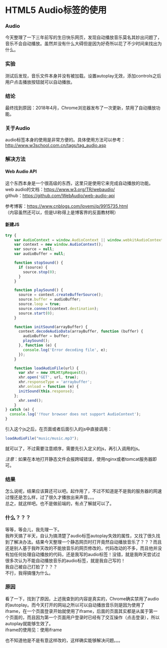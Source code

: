 # HTML5 Audio标签的使用
### Audio
今天整理了一下三年前写的生日快乐网页，发现自动播放音乐莫名其妙出问题了，音乐不会自动播放。虽然并没有什么大碍但是因为好奇所以花了不少时间来找出为什么。
### 实验
测试后发现，音乐文件本身并没有被加载。设置autoplay无效，添加controls之后用户点击播放按钮就可以自动播放。
### 结论
最终找到原因：2018年4月，Chrome浏览器发布了一次更新，禁用了自动播放功能。
### 关于Audio
audio标签本身的使用是非常方便的。具体使用方法可以参考：
http://www.w3school.com.cn/tags/tag_audio.asp

### 解决方法
#### Web Audio API  
这个东西本身是一个很高级的东西，这里只是使用它来完成自动播放的功能。  
web audio的文档：https://www.w3.org/TR/webaudio/  
github：https://github.com/WebAudio/web-audio-api  

参考博客：https://www.cnblogs.com/lovemj/p/9915735.html  
（内容虽然还可以，但是UI称得上是博客界的反面教材啊）
#### 新建JS
```js
try {
    var AudioContext = window.AudioContext || window.webkitAudioContext || window.mozAudioContext || window.msAudioContext;
    var context = new window.AudioContext();
    var source = null;
    var audioBuffer = null;

    function stopSound() {
      if (source) {
        source.stop(0);
      }
    }

    function playSound() {
      source = context.createBufferSource();
      source.buffer = audioBuffer;
      source.loop = true;
      source.connect(context.destination);
      source.start(0);
    }

    function initSound(arrayBuffer) {
      context.decodeAudioData(arrayBuffer, function (buffer) {
        audioBuffer = buffer;
        playSound();
      }, function (e) {
        console.log('Error decoding file', e);
      });
    }

    function loadAudioFile(url) {
      var xhr = new XMLHttpRequest();
      xhr.open('GET', url, true);
      xhr.responseType = 'arraybuffer';
      xhr.onload = function (e) {
      initSound(this.response);
    };
      xhr.send();
    }
} catch (e) {
  console.log('!Your browser does not support AudioContext');
}
```
引入这个js之后，在页面或者后面引入的js中直接调用：
```js
loadAudioFile("music/music.mp3");
```
就可以了，不过需要注意顺序，需要先引入定义的js，再引入调用的js。

*注意*：如果在本地打开静态文件会报跨域错误，使用nginx或者tomcat服务器即可。

### 结果
怎么说呢，结果应该算还可以吧。起作用了，不过不知道是不是我的服务器的网速过慢还是怎么样，过了很久才播放出来声音。。。   
总之，就这样吧。也不是做前端的，有点了解就可以了。

### 什么？？？
等等，等会儿，我先理一下。  
我昨天搞了半天，自认为搞清楚了audio标签autoplay失效的属性，又找了很久找到了解决办法。结果今天整理一个静态网页时打开竟然自动播放音乐了？？？而且还是别人基于我昨天改的不能放音乐的网页修改的，代码改动的不多，而且他并没有加任何处理自动播放的代码，还是我写的audio标签！没错，就是我昨天尝试过很多次认为不能自动播放音乐的audio标签，就是我自己写的！  
我自己被自己打脸了？？？  
不行，我得搞懂为什么。

### 原因
看了一下，找到了原因，上述我查到的内容是真实的，Chrome确实禁用了audio的autoplay。而今天打开的网站之所以可以自动播放音乐则是因为使用了iframe，在一个页面登录开始就使用了iframe，后面的页面其实都是从属于第一个页面的，而且因为第一个页面用户登录时已经有了交互操作（点击登录），所以autoplay就能够生效了。  
iframe的使用见：使用iframe

也不知道他是不是有意这样改的，这样确实能够解决问题。。。
